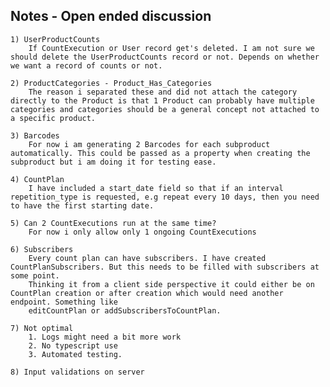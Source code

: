 
Notes - Open ended discussion
-------
	1) UserProductCounts
		If CountExecution or User record get's deleted. I am not sure we should delete the UserProductCounts record or not. Depends on whether we want a record of counts or not.

	2) ProductCategories - Product_Has_Categories
		The reason i separated these and did not attach the category directly to the Product is that 1 Product can probably have multiple categories and categories should be a general concept not attached to a specific product.

	3) Barcodes
		For now i am generating 2 Barcodes for each subproduct automatically. This could be passed as a property when creating the subproduct but i am doing it for testing ease.

	4) CountPlan
		I have included a start_date field so that if an interval repetition_type is requested, e.g repeat every 10 days, then you need to have the first starting date.

	5) Can 2 CountExecutions run at the same time?
		For now i only allow only 1 ongoing CountExecutions

	6) Subscribers
		Every count plan can have subscribers. I have created CountPlanSubscribers. But this needs to be filled with subscribers at some point.
		Thinking it from a client side perspective it could either be on CountPlan creation or after creation which would need another endpoint. Something like
		editCountPlan or addSubscribersToCountPlan.

	7) Not optimal
		1. Logs might need a bit more work
		2. No typescript use
		3. Automated testing.
		
	8) Input validations on server